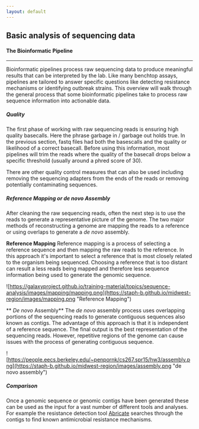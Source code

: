 ```yaml
---
layout: default
---
```


## Basic analysis of sequencing data

#### The Bioinformatic Pipeline
------------

Bioinformatic pipelines process raw sequencing data to produce meaningful results that can be interpreted by the lab. Like many benchtop assays, pipelines are tailored to answer specific questions like detecting resistance mechanisms or identifying outbreak strains. This overview will walk through the general process that some bioinformatic pipelines take to process raw sequence information into actionable data.


##### Quality
The first phase of working with raw sequencing reads is ensuring high quality basecalls. Here the phrase garbage in / garbage out holds true. In the previous section, fastq files had both the basescalls and the quality or likelihood of a correct basecall. Before using this information, most pipelines will trim the reads where the quality of the basecall drops below a specific threshold (usually around a phred score of 30).

There are other quality control measures that can also be used including removing the sequencing adapters from the ends of the reads or removing potentially contaminating sequences.

##### Reference Mapping or *de novo* Assembly
After cleaning the raw sequencing reads, often the next step is to use the reads to generate a representative picture of the genome. The two major methods of reconstructing a genome are mapping the reads to a reference or using overlaps to generate a *de novo* assembly.

**Reference Mapping**
Reference mapping is a process of selecting a reference sequence and then mapping the raw reads to the reference. In this approach it's important to select a reference that is most closely related to the organism being sequenced. Choosing a reference that is too distant can result a less reads being mapped and therefore less sequence information being used to generate the genomic sequence.

![https://galaxyproject.github.io/training-material/topics/sequence-analysis/images/mapping/mapping.png](https://staph-b.github.io/midwest-region/images/mapping.png "Reference Mapping")

** *De novo* Assembly**
The *de novo* assembly process uses overlapping portions of the sequencing reads to generate contiguous sequences also known as contigs. The advantage of this approach is that it is independent of a reference sequence. The final output is the best representation of the sequencing reads. However, repetitive regions of the genome can cause issues with the process of generating contiguous sequence.

![https://people.eecs.berkeley.edu/~penpornk/cs267.spr15/hw3/assembly.png](https://staph-b.github.io/midwest-region/images/assembly.png "de novo assembly")

##### Comparison
Once a genomic sequence or genomic contigs have been generated these can be used as the input for a vast number of different tools and analyses. For example the resistance detection tool [Abricate](https://github.com/tseemann/abricate) searches through the contigs to find known antimicrobial resistance mechanisms.
